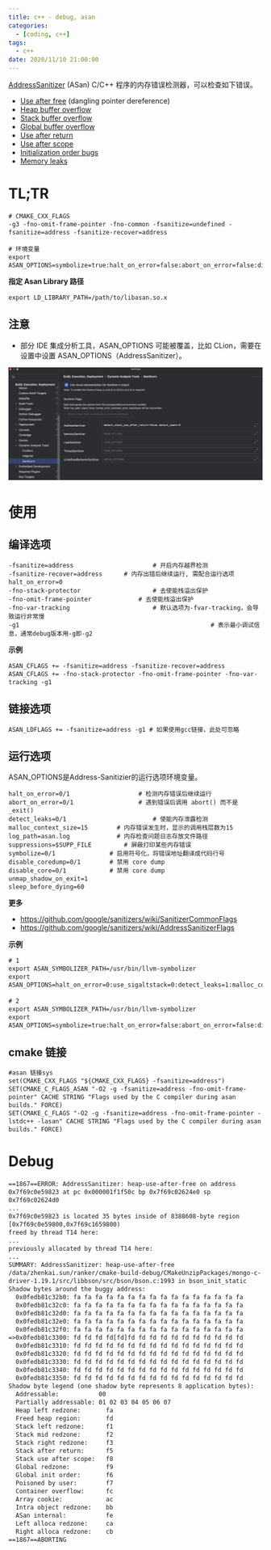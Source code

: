 ```yaml
---
title: c++ - debug, asan
categories: 
  - [coding, c++]
tags:
  - c++
date: 2020/11/10 21:00:00
---
```


[AddressSanitizer](https://github.com/google/sanitizers/wiki/AddressSanitizer/AddressSanitizer) (ASan) C/C++ 程序的内存错误检测器，可以检查如下错误。

- [Use after free](https://github.com/google/sanitizers/wiki/AddressSanitizer/AddressSanitizerExampleUseAfterFree) (dangling pointer dereference)
- [Heap buffer overflow](https://github.com/google/sanitizers/wiki/AddressSanitizer/AddressSanitizerExampleHeapOutOfBounds)
- [Stack buffer overflow](https://github.com/google/sanitizers/wiki/AddressSanitizer/AddressSanitizerExampleStackOutOfBounds)
- [Global buffer overflow](https://github.com/google/sanitizers/wiki/AddressSanitizer/AddressSanitizerExampleGlobalOutOfBounds)
- [Use after return](https://github.com/google/sanitizers/wiki/AddressSanitizer/AddressSanitizerExampleUseAfterReturn)
- [Use after scope](https://github.com/google/sanitizers/wiki/AddressSanitizer/AddressSanitizerExampleUseAfterScope)
- [Initialization order bugs](https://github.com/google/sanitizers/wiki/AddressSanitizer/AddressSanitizerInitializationOrderFiasco)
- [Memory leaks](https://github.com/google/sanitizers/wiki/AddressSanitizer/AddressSanitizerLeakSanitizer)

# TL;TR

```shell
# CMAKE_CXX_FLAGS
-g3 -fno-omit-frame-pointer -fno-common -fsanitize=undefined -fsanitize=address -fsanitize-recover=address

# 环境变量
export ASAN_OPTIONS=symbolize=true:halt_on_error=false:abort_on_error=false:disable_coredump=false:unmap_shadow_on_exit=true:disable_core=false:sleep_before_dying=15:fast_unwind_on_fatal=1:log_path=asan.log
```

**指定 Asan Library 路径**

```shell
export LD_LIBRARY_PATH=/path/to/libasan.so.x
```

## 注意

- 部分 IDE 集成分析工具，ASAN_OPTIONS 可能被覆盖，比如 CLion，需要在设置中设置 ASAN_OPTIONS（AddressSanitizer）。

![image-20241014111225039](asan/image-20241014111225039.png)

# 使用

## 编译选项

```shell
-fsanitize=address						# 开启内存越界检测
-fsanitize-recover=address		# 内存出错后继续运行, 需配合运行选项 halt_on_error=0
-fno-stack-protector 					# 去使能栈溢出保护
-fno-omit-frame-pointer 			# 去使能栈溢出保护
-fno-var-tracking 						# 默认选项为-fvar-tracking，会导致运行非常慢
-g1														# 表示最小调试信息，通常debug版本用-g即-g2
```

**示例**

```shell
ASAN_CFLAGS += -fsanitize=address -fsanitize-recover=address
ASAN_CFLAGS += -fno-stack-protector -fno-omit-frame-pointer -fno-var-tracking -g1
```

## 链接选项

```shell
ASAN_LDFLAGS += -fsanitize=address -g1 # 如果使用gcc链接，此处可忽略
```

## 运行选项

ASAN_OPTIONS是Address-Sanitizier的运行选项环境变量。

```shell
halt_on_error=0/1 					# 检测内存错误后继续运行
abort_on_error=0/1					# 遇到错误后调用 abort() 而不是 _exit()
detect_leaks=0/1 						# 使能内存泄露检测
malloc_context_size=15 		  # 内存错误发生时，显示的调用栈层数为15
log_path=asan.log     		  # 内存检查问题日志存放文件路径
suppressions=$SUPP_FILE 		# 屏蔽打印某些内存错误
symbolize=0/1               # 启用符号化，将错误地址翻译成代码行号
disable_coredump=0/1        # 禁用 core dump         
disable_core=0/1            # 禁用 core dump   
unmap_shadow_on_exit=1
sleep_before_dying=60
```

**更多**

- https://github.com/google/sanitizers/wiki/SanitizerCommonFlags
- https://github.com/google/sanitizers/wiki/AddressSanitizerFlags

**示例**

```shell
# 1
export ASAN_SYMBOLIZER_PATH=/usr/bin/llvm-symbolizer
export ASAN_OPTIONS=halt_on_error=0:use_sigaltstack=0:detect_leaks=1:malloc_context_size=15:log_path=/tmp/asan.log:suppressions=$SUPP_FILE

# 2
export ASAN_SYMBOLIZER_PATH=/usr/bin/llvm-symbolizer
export ASAN_OPTIONS=symbolize=true:halt_on_error=false:abort_on_error=false:disable_coredump=false:unmap_shadow_on_exit=true:disable_core=false:sleep_before_dying=15:log_path=asan_log
```

## cmake 链接

```shell
#asan 链接sys
set(CMAKE_CXX_FLAGS "${CMAKE_CXX_FLAGS} -fsanitize=address")
SET(CMAKE_C_FLAGS_ASAN "-O2 -g -fsanitize=address -fno-omit-frame-pointer" CACHE STRING "Flags used by the C compiler during asan builds." FORCE)
SET(CMAKE_C_FLAGS "-O2 -g -fsanitize=address -fno-omit-frame-pointer -lstdc++ -lasan" CACHE STRING "Flags used by the C compiler during asan builds." FORCE)
```

# Debug

```shell
==1867==ERROR: AddressSanitizer: heap-use-after-free on address 0x7f69c0e59823 at pc 0x000001f1f50c bp 0x7f69c02624e0 sp 0x7f69c02624d0
...
0x7f69c0e59823 is located 35 bytes inside of 8388608-byte region [0x7f69c0e59800,0x7f69c1659800)
freed by thread T14 here:
...
previously allocated by thread T14 here:
...
SUMMARY: AddressSanitizer: heap-use-after-free /data/zhenkai.sun/ranker/cmake-build-debug/CMakeUnzipPackages/mongo-c-driver-1.19.1/src/libbson/src/bson/bson.c:1993 in bson_init_static
Shadow bytes around the buggy address:
  0x0fedb81c32b0: fa fa fa fa fa fa fa fa fa fa fa fa fa fa fa fa
  0x0fedb81c32c0: fa fa fa fa fa fa fa fa fa fa fa fa fa fa fa fa
  0x0fedb81c32d0: fa fa fa fa fa fa fa fa fa fa fa fa fa fa fa fa
  0x0fedb81c32e0: fa fa fa fa fa fa fa fa fa fa fa fa fa fa fa fa
  0x0fedb81c32f0: fa fa fa fa fa fa fa fa fa fa fa fa fa fa fa fa
=>0x0fedb81c3300: fd fd fd fd[fd]fd fd fd fd fd fd fd fd fd fd fd
  0x0fedb81c3310: fd fd fd fd fd fd fd fd fd fd fd fd fd fd fd fd
  0x0fedb81c3320: fd fd fd fd fd fd fd fd fd fd fd fd fd fd fd fd
  0x0fedb81c3330: fd fd fd fd fd fd fd fd fd fd fd fd fd fd fd fd
  0x0fedb81c3340: fd fd fd fd fd fd fd fd fd fd fd fd fd fd fd fd
  0x0fedb81c3350: fd fd fd fd fd fd fd fd fd fd fd fd fd fd fd fd
Shadow byte legend (one shadow byte represents 8 application bytes):
  Addressable:           00
  Partially addressable: 01 02 03 04 05 06 07 
  Heap left redzone:       fa
  Freed heap region:       fd
  Stack left redzone:      f1
  Stack mid redzone:       f2
  Stack right redzone:     f3
  Stack after return:      f5
  Stack use after scope:   f8
  Global redzone:          f9
  Global init order:       f6
  Poisoned by user:        f7
  Container overflow:      fc
  Array cookie:            ac
  Intra object redzone:    bb
  ASan internal:           fe
  Left alloca redzone:     ca
  Right alloca redzone:    cb
==1867==ABORTING
```


